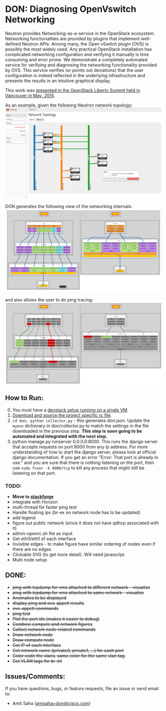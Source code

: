 # DON: Diagnosing OpenVswitch Networking

Neutron provides Networking-as-a-service in the OpenStack ecosystem. Networking
functionalities are provided by plugins that implement well-defined Neutron
APIs. Among many, the Open vSwitch plugin (OVS) is possibly the most widely
used. Any practical OpenStack installation has complicated networking
configuration and verifying it manually is time consuming and error prone. We
demonstrate a completely automated service for verifying and diagnosing the
networking functionality provided by OVS. This service verifies (or points out
deviations) that the user configuration is indeed reflected in the underlying
infrastructure and presents the results in an intuitive graphical display.

This work was [presented in the OpenStack Liberty Summit held in Vancouver in May, 2015](https://www.openstack.org/summit/vancouver-2015/summit-videos/presentation/don-diagnosing-ovs-in-neutron "DON Presentation at OpenStack Liberty Summit, Vancouver, May 2015").

As an example, given the following Neutron network topology:
![Neutron: Network Topology](/don/static/net_topology.PNG "Neutron: Network Topology")

DON generates the following view of the networking internals:
![DON: Internal View](/don/static/don_internal.PNG "DON: Internal View")

and also allows the user to do ping tracing:
![DON: Ping Tracer](/don/static/don_ping_notworking.PNG "DON: Ping Tracer")

## How to Run:

0. You must have a [devstack setup running on a single VM](http://docs.openstack.org/developer/devstack/guides/single-vm.html).
1. [Download and source the project specific rc file](http://docs.openstack.org/user-guide/common/cli_set_environment_variables_using_openstack_rc.html).
2. `cd don; python collector.py` - this generates don.json. Update the `myenv` dictionary in
   don/collector.py to match the settings in the file downloaded in the previous
   step. **This step is soon going to be automated and integrated with the next
   step.**
3. python manage.py runserver 0.0.0.0:8000. This runs the django server that
   accepts requests on port 8000 from any ip address. For more understanding of
   how to start the django server, please look at official django documentation.
   If you get an error "Error: That port is already in use." and you are sure
   that there is nothing listening on the port, then use `sudo fuser -k 8000/tcp`
   to kill any process that might still be listening on that port.

### TODO:
- **Move to [stackforge](https://github.com/stackforge)**
- integrate with Horizon
- multi-thread for faster ping test
- Handle floating ips (br-ex on network node has to be updated)
- add legend
- figure out public network (since it does not have qdhcp associated with it)
- admin-openrc.sh file as input
- Get eth0/eth1 of each interface
- Invisible edges - to make figure have similar ordering of nodes even if there
  are no edges
- Clickable SVG (to get more detail). Will need javascript.
- Multi node setup

## DONE:
- ~~ping with tcpdump for vms attached to different network - visualize~~
- ~~ping with tcpdump for vms attached to same network - visualize~~
- ~~Anomalies to be displayed~~
- ~~display ping and ovs-appctl results~~
- ~~ovs-appctl commands~~
- ~~ping test~~
- ~~Plot the port ids (makes it easier to debug)~~
- ~~Combine compute and network figures~~
- ~~Collect network node related commands~~
- ~~Draw network node~~
- ~~Draw compute node~~
- ~~Get IP of each interface~~
- ~~Get network name (private0, private1, ...) for each port~~
- ~~Color code the vlans. same color for the same vlan tag.~~
- ~~Get VLAN tags for br-int~~

## Issues/Comments:
If you have questions, bugs, or feature requests, file an issue or send email
to:

* Amit Saha (amisaha+don@cisco.com)

